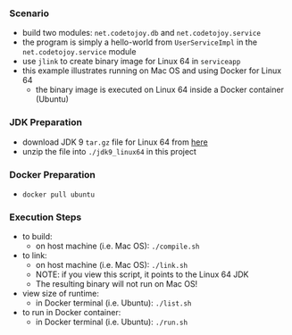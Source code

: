
### Scenario

* build two modules: `net.codetojoy.db` and `net.codetojoy.service`
* the program is simply a hello-world from `UserServiceImpl` in the `net.codetojoy.service` module
* use `jlink` to create binary image for Linux 64 in `serviceapp`
* this example illustrates running on Mac OS and using Docker for Linux 64
    * the binary image is executed on Linux 64 inside a Docker container (Ubuntu)

### JDK Preparation

* download JDK 9 `tar.gz` file for Linux 64 from [here](http://www.oracle.com/technetwork/java/javase/downloads/jdk9-downloads-3848520.html)
* unzip the file into `./jdk9_linux64` in this project

### Docker Preparation

* `docker pull ubuntu` 

### Execution Steps

* to build:
    * on host machine (i.e. Mac OS): `./compile.sh`
* to link:
    * on host machine (i.e. Mac OS): `./link.sh`
    * NOTE: if you view this script, it points to the Linux 64 JDK
    * The resulting binary will not run on Mac OS!
* view size of runtime:
    * in Docker terminal (i.e. Ubuntu): `./list.sh`
* to run in Docker container:
    * in Docker terminal (i.e. Ubuntu): `./run.sh`
